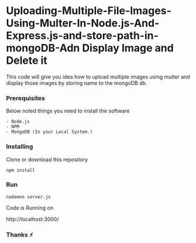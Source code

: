 # Uploading-Multiple-File-Images-Using-Multer-In-Node.js-And-Express.js-and-store-path-in-mongoDB-Adn Display Image and Delete it

This code will give you idea how to upload multiple images using multer and display those images by storing name to the mongoDB db.

### Prerequisites

Below noted things you need to install the software

```
- Node.js
- NPM
- MongoDB (In your Local System.)
```


### Installing

Clone or download this repository

```
npm install
```

### Run

```
nodemon server.js
```

Code is Running on

http://localhost:3000/


### Thanks :zap:
